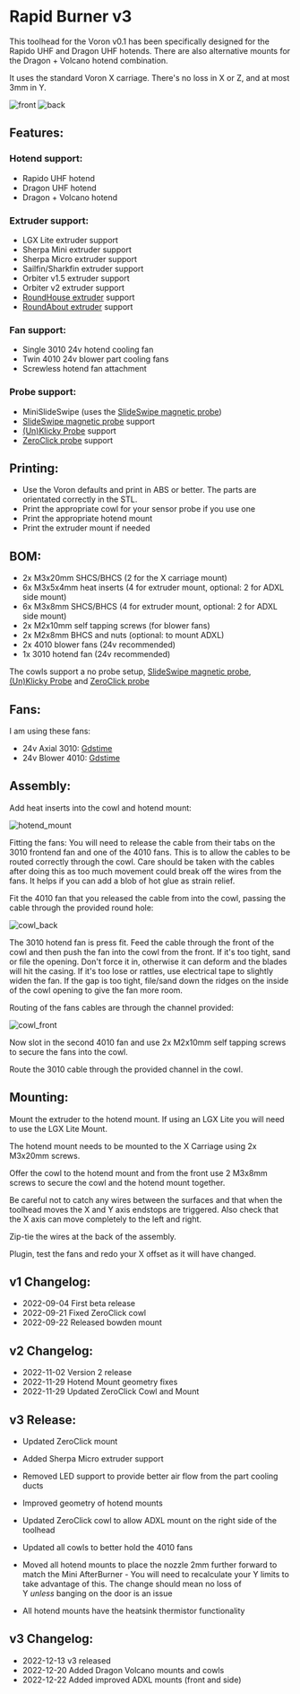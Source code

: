 # Rapid Burner v3

This toolhead for the Voron v0.1 has been specifically designed for the Rapido UHF and Dragon UHF hotends. There are also alternative mounts for the Dragon + Volcano hotend combination.

It uses the standard Voron X carriage. There's no loss in X or Z, and at most 3mm in Y.

![front](images/front.png)
![back](images/back.png)

## Features:

### Hotend support:

- Rapido UHF hotend
- Dragon UHF hotend
- Dragon + Volcano hotend

### Extruder support:

- LGX Lite extruder support
- Sherpa Mini extruder support
- Sherpa Micro extruder support
- Sailfin/Sharkfin extruder support
- Orbiter v1.5 extruder support
- Orbiter v2 extruder support
- [RoundHouse extruder](https://github.com/waytotheweb/voron/tree/main/general/RoundHouse) support
- [RoundAbout extruder](https://github.com/waytotheweb/voron/tree/main/general/RoundAbout) support

### Fan support:

- Single 3010 24v hotend cooling fan
- Twin 4010 24v blower part cooling fans
- Screwless hotend fan attachment

### Probe support:

- MiniSlideSwipe (uses the [SlideSwipe magnetic probe](https://github.com/chestwood96/SlideSwipe))
- [SlideSwipe magnetic probe](https://github.com/chestwood96/SlideSwipe) support
- [(Un)Klicky Probe](https://github.com/jlas1/Klicky-Probe) support
- [ZeroClick probe](https://github.com/zruncho3d/ZeroClick) support

## Printing:

- Use the Voron defaults and print in ABS or better. The parts are orientated correctly in the STL.
- Print the appropriate cowl for your sensor probe if you use one
- Print the appropriate hotend mount
- Print the extruder mount if needed

## BOM:

- 2x M3x20mm SHCS/BHCS (2 for the X carriage mount)
- 6x M3x5x4mm heat inserts (4 for extruder mount, optional: 2 for ADXL side mount)
- 6x M3x8mm SHCS/BHCS (4 for extruder mount, optional: 2 for ADXL side mount)
- 2x M2x10mm self tapping screws (for blower fans)
- 2x M2x8mm BHCS and nuts (optional: to mount ADXL)
- 2x 4010 blower fans (24v recommended)
- 1x 3010 hotend fan (24v recommended)

The cowls support a no probe setup, [SlideSwipe magnetic probe](https://github.com/chestwood96/SlideSwipe), [(Un)Klicky Probe](https://github.com/jlas1/Klicky-Probe) and [ZeroClick probe](https://github.com/zruncho3d/ZeroClick)

## Fans:

I am using these fans:

- 24v Axial 3010: [Gdstime](https://www.aliexpress.com/item/1005002857100082.html)
- 24v Blower 4010: [Gdstime](https://www.aliexpress.com/item/32799324058.html)

## Assembly:

Add heat inserts into the cowl and hotend mount:

![hotend_mount](images/hotend_mount.png)

Fitting the fans: You will need to release the cable from their tabs on the 3010 frontend fan and one of the 4010 fans. This is to allow the cables to be routed correctly through the cowl. Care should be taken with the cables after doing this as too much movement could break off the wires from the fans. It helps if you can add a blob of hot glue as strain relief.

Fit the 4010 fan that you released the cable from into the cowl, passing the cable through the provided round hole:

![cowl_back](images/cowl_back.png)

The 3010 hotend fan is press fit. Feed the cable through the front of the cowl and then push the fan into the cowl from the front. If it's too tight, sand or file the opening. Don't force it in, otherwise it can deform and the blades will hit the casing. If it's too lose or rattles, use electrical tape to slightly widen the fan. If the gap is too tight, file/sand down the ridges on the inside of the cowl opening to give the fan more room.

Routing of the fans cables are through the channel provided:

![cowl_front](images/cowl_front.png)

Now slot in the second 4010 fan and use 2x M2x10mm self tapping screws to secure the fans into the cowl.

Route the 3010 cable through the provided channel in the cowl.

## Mounting:

Mount the extruder to the hotend mount. If using an LGX Lite you will need to use the LGX Lite Mount.

The hotend mount needs to be mounted to the X Carriage using 2x M3x20mm screws.

Offer the cowl to the hotend mount and from the front use 2 M3x8mm screws to secure the cowl and the hotend mount together.

Be careful not to catch any wires between the surfaces and that when the toolhead moves the X and Y axis endstops are triggered. Also check that the X axis can move completely to the left and right.

Zip-tie the wires at the back of the assembly.

Plugin, test the fans and redo your X offset as it will have changed.

## v1 Changelog:

- 2022-09-04 First beta release
- 2022-09-21 Fixed ZeroClick cowl
- 2022-09-22 Released bowden mount

## v2 Changelog:

- 2022-11-02 Version 2 release
- 2022-11-29 Hotend Mount geometry fixes
- 2022-11-29 Updated ZeroClick Cowl and Mount

## v3 Release:

- Updated ZeroClick mount

- Added Sherpa Micro extruder support

- Removed LED support to provide better air flow from the part cooling ducts

- Improved geometry of hotend mounts

- Updated ZeroClick cowl to allow ADXL mount on the right side of the toolhead

- Updated all cowls to better hold the 4010 fans

- Moved all hotend mounts to place the nozzle 2mm further forward to match the Mini AfterBurner - You will need to recalculate your Y limits to take advantage of this. The change should mean no loss of Y *unless* banging on the door is an issue

- All hotend mounts have the heatsink thermistor functionality

## v3 Changelog:

- 2022-12-13 v3 released
- 2022-12-20 Added Dragon Volcano mounts and cowls
- 2022-12-22 Added improved ADXL mounts (front and side)
